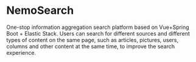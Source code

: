 # NemoSearch
One-stop information aggregation search platform based on Vue+Spring Boot + Elastic Stack. Users can search for different sources and different types of content on the same page, such as articles, pictures, users, columns and other content at the same time, to improve the search experience.
